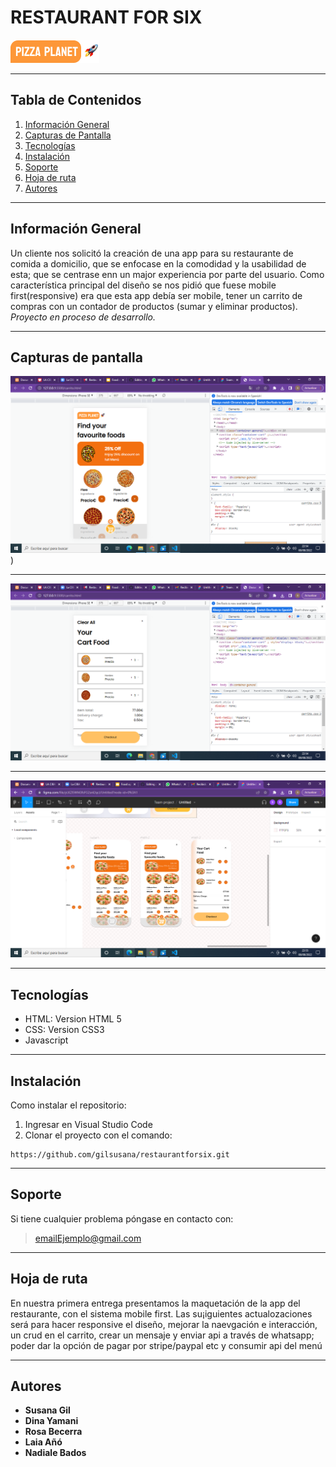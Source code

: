 # RESTAURANT FOR SIX
![logo](./img/logo-principal.png)
***

## Tabla de Contenidos

1. [Información General](#información-general)
2. [Capturas de Pantalla](#capturas-de-pantalla)
3. [Tecnologías](#tecnologías)
4. [Instalación](#instalación)
5. [Soporte](#soporte)
6. [Hoja de ruta](#hoja-de-ruta)
7. [Autores](#autores)
***

## Información General

Un cliente nos solicitó la creación de una app para su restaurante de comida a domicilio, que se enfocase en la comodidad y la usabilidad de esta; que se centrase enn un major experiencia por parte del usuario.
Como característica principal del diseño se nos pidió que fuese mobile first(responsive) era que esta app debía ser mobile, tener un carrito de compras con un contador de productos (sumar y eliminar productos).
*Proyecto en proceso de desarrollo.*   
***

## Capturas de pantalla
![mbl.png](img/mbl.png))
***
![mbl2.png](img/mbl2.png)
***
![figma.png](img/figma.png)
***

## Tecnologías

* HTML: Version HTML 5 
* CSS: Version CSS3
* Javascript
***

## Instalación
Como instalar el repositorio:

1. Ingresar en Visual Studio Code
2.  Clonar el proyecto con el comando: 
 ``` 
https://github.com/gilsusana/restaurantforsix.git
 ```
***

## Soporte

Si tiene cualquier problema póngase en contacto con: 
> emailEjemplo@gmail.com
***

## Hoja de ruta

En nuestra primera entrega presentamos la maquetación de la app del restaurante, con el sistema mobile first.
Las su¡iguientes actualozaciones será para hacer responsive el diseño, mejorar la naevgación e interacción, un crud en el carrito, crear un mensaje y  enviar api a través de whatsapp; poder dar la opción de pagar por stripe/paypal etc y  consumir api del menú
***


## Autores

* **Susana Gil**
* **Dina Yamani**
* **Rosa Becerra**
* **Laia Añó**
* **Nadiale Bados**
